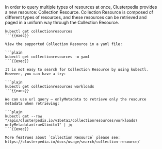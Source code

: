In order to query multiple types of resources at once, Clusterpedia provides a new resource: Collection Resource.
Collection Resource is composed of different types of resources, and these resources can be retrieved and paged in a uniform way through the Collection Resource.

```plain
kubectl get collectionresources
```{{exec}}

View the supported Collection Resource in a yaml file:

```plain
kubectl get collectionresources -o yaml
```{{exec}}

It is not easy to search for Collection Resource by using kubectl. However, you can have a try:

```plain
kubectl get collectionresources workloads
```{{exec}}

We can use url query – onlyMetadata to retrieve only the resource metadata when retrieving:

```plain
kubectl get --raw "/apis/clusterpedia.io/v1beta1/collectionresources/workloads?onlyMetadata=true&limit=1" | jq
```{{exec}}

More featrues about `Collection Resource` please see: https://clusterpedia.io/docs/usage/search/collection-resource/
